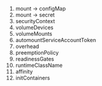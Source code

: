 1. mount -> configMap
2. mount -> secret
3. securityContext
4. volumeDevices
5. volumeMounts
6. automountServiceAccountToken
7. overhead
8. preemptionPolicy
9. readinessGates
10. runtimeClassName
11. affinity
12. initContainers
